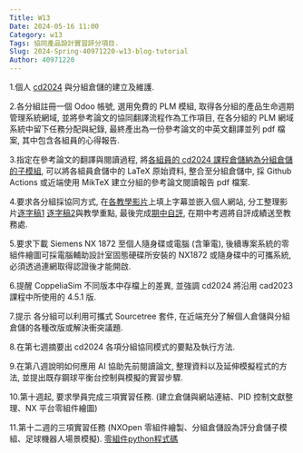 ```yaml
---
Title: W13
Date: 2024-05-16 11:00
Category: w13
Tags: 協同產品設計實習評分項目.
Slug: 2024-Spring-40971220-w13-blog-tutorial
Author: 40971220
---
```


1.個人 [cd2024](https://github.com/40971220/cd2024) 與分組倉儲的建立及維護.

2.各分組註冊一個 Odoo 帳號, 選用免費的 PLM 模組, 取得各分組的產品生命週期管理系統網域, 並將參考論文的協同翻譯流程作為工作項目, 在各分組的 PLM 網域系統中留下任務分配與紀錄, 最終產出為一份參考論文的中英文翻譯並列 pdf 檔案, 其中包含各組員的心得報告.

3.指定在參考論文的翻譯與閱讀過程, 將[各組員的 cd2024 課程倉儲納為分組倉儲的子模組](https://github.com/mdecd2024/2b-midbg6), 可以將各組員倉儲中的 LaTeX 原始資料, 整合至分組倉儲中, 採 Github Actions 或近端使用 MikTeX 建立分組的參考論文閱讀報告 pdf 檔案.

4.要求各分組採協同方式, 在[各教學影片](https://www.youtube.com/watch?v=boyHCAmWpKs&ab_channel=%E5%82%85%E6%9F%8F%E7%9A%93)上填上字幕並嵌入個人網站, 分工整理影片[逐字稿1](https://1drv.ms/u/s!Agzcw-HLEDelhCyV8zcdzTpUksgY?e=YxbQm5) [逐字稿2](https://1drv.ms/u/s!Agzcw-HLEDelhC0L3FaifN1QW0DE?e=n5FosY)與教學重點, 最後完成[期中自評](https://youtu.be/1PXMiVm13Lg), 在期中考週將自評成績送至教務處.

5.要求下載 Siemens NX 1872 至個人隨身碟或電腦 (含筆電), 後續專案系統的零組件繪圖可採電腦輔助設計室固態硬碟所安裝的 NX1872 或隨身碟中的可攜系統, 必須透過連網取得認證後才能開啟.

6.提醒 CoppeliaSim 不同版本中存檔上的差異, 並強調 cd2024 將沿用 cad2023 課程中所使用的 4.5.1 版.

7.提示 各分組可以利用可攜式 Sourcetree 套件, 在近端充分了解個人倉儲與分組倉儲的各種改版或解決衝突議題.

8.在第七週摘要出 cd2024 各項分組協同模式的要點及執行方法.

9.在第八週說明如何應用 AI 協助先前閱讀論文, 整理資料以及延伸模擬程式的方法, 並提出既存鋼球平衡台控制與模擬的實習步驟.

10.第十週起, 要求學員完成三項實習任務. (建立倉儲與網站連結、PID 控制文獻整理、NX 平台零組件繪圖)

11.第十二週的三項實習任務 (NXOpen 零組件繪製、分組倉儲設為評分倉儲子模組、足球機器人場景模擬).
[零組件python程式碼](https://1drv.ms/u/s!Agzcw-HLEDelhC75dnccXM5M1AQy?e=xjI5wW)

<!-- PELICAN_END_SUMMARY -->
